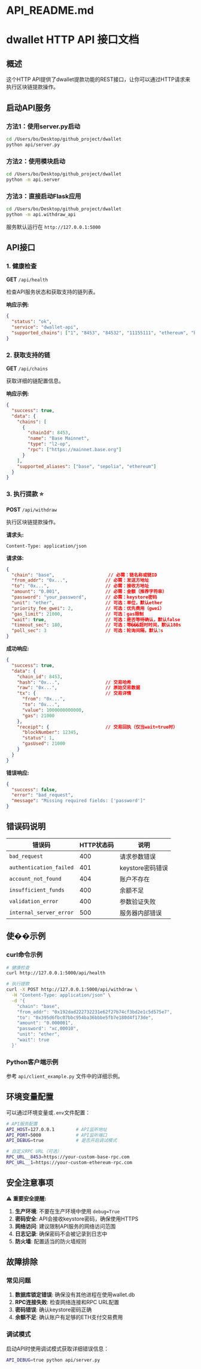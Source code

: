 # API_README.md
# dwallet HTTP API 接口文档

## 概述

这个HTTP API提供了dwallet提款功能的REST接口，让你可以通过HTTP请求来执行区块链提款操作。

## 启动API服务

### 方法1：使用server.py启动
```bash
cd /Users/bo/Desktop/github_project/dwallet
python api/server.py
```

### 方法2：使用模块启动
```bash
cd /Users/bo/Desktop/github_project/dwallet
python -m api.server
```

### 方法3：直接启动Flask应用
```bash
cd /Users/bo/Desktop/github_project/dwallet
python -m api.withdraw_api
```

服务默认运行在 `http://127.0.0.1:5000`

## API接口

### 1. 健康检查
**GET** `/api/health`

检查API服务状态和获取支持的链列表。

**响应示例:**
```json
{
  "status": "ok",
  "service": "dwallet-api",
  "supported_chains": ["1", "8453", "84532", "11155111", "ethereum", "base", "base-sepolia", "sepolia"]
}
```

### 2. 获取支持的链
**GET** `/api/chains`

获取详细的链配置信息。

**响应示例:**
```json
{
  "success": true,
  "data": {
    "chains": [
      {
        "chainId": 8453,
        "name": "Base Mainnet",
        "type": "l2-op",
        "rpc": ["https://mainnet.base.org"]
      }
    ],
    "supported_aliases": ["base", "sepolia", "ethereum"]
  }
}
```

### 3. 执行提款 ⭐️
**POST** `/api/withdraw`

执行区块链提款操作。

**请求头:**
```
Content-Type: application/json
```

**请求体:**
```json
{
  "chain": "base",                    // 必需：链名称或链ID
  "from_addr": "0x...",              // 必需：发送方地址
  "to": "0x...",                     // 必需：接收方地址
  "amount": "0.001",                 // 必需：金额（推荐字符串）
  "password": "your_password",       // 必需：keystore密码
  "unit": "ether",                   // 可选：单位，默认ether
  "priority_fee_gwei": 2,            // 可选：优先费用（gwei）
  "gas_limit": 21000,                // 可选：gas限制
  "wait": true,                      // 可选：是否等待确认，默认false
  "timeout_sec": 180,                // 可选：等���超时时间，默认180s
  "poll_sec": 3                      // 可选：轮询间隔，默认3s
}
```

**成功响应:**
```json
{
  "success": true,
  "data": {
    "chain_id": 8453,
    "hash": "0x...",                 // 交易哈希
    "raw": "0x...",                  // 原始交易数据
    "tx": {                          // 交易详情
      "from": "0x...",
      "to": "0x...",
      "value": 1000000000000,
      "gas": 21000
    },
    "receipt": {                     // 交易回执（仅当wait=true时）
      "blockNumber": 12345,
      "status": 1,
      "gasUsed": 21000
    }
  }
}
```

**错误响应:**
```json
{
  "success": false,
  "error": "bad_request",
  "message": "Missing required fields: ['password']"
}
```

## 错误码说明

| 错误码 | HTTP状态码 | 说明 |
|--------|------------|------|
| `bad_request` | 400 | 请求参数错误 |
| `authentication_failed` | 401 | keystore密码错误 |
| `account_not_found` | 404 | 账户不存在 |
| `insufficient_funds` | 400 | 余额不足 |
| `validation_error` | 400 | 参数验证失败 |
| `internal_server_error` | 500 | 服务器内部错误 |

## 使��示例

### curl命令示例
```bash
# 健康检查
curl http://127.0.0.1:5000/api/health

# 执行提款
curl -X POST http://127.0.0.1:5000/api/withdraw \
  -H "Content-Type: application/json" \
  -d '{
    "chain": "base",
    "from_addr": "0x192dad222732231e62f27b74cf3bd2e1c5d575e7",
    "to": "0x395d6fbc07bbc954ba36bbbe5fb7e180d4f173de",
    "amount": "0.000001",
    "password": "xc,00010",
    "unit": "ether",
    "wait": true
  }'
```

### Python客户端示例
参考 `api/client_example.py` 文件中的详细示例。

## 环境变量配置

可以通过环境变量或`.env`文件配置：

```bash
# API服务配置
API_HOST=127.0.0.1        # API监听地址
API_PORT=5000             # API监听端口
API_DEBUG=true            # 是否开启调试模式

# 自定义RPC URL（可选）
RPC_URL__8453=https://your-custom-base-rpc.com
RPC_URL__1=https://your-custom-ethereum-rpc.com
```

## 安全注意事项

⚠️ **重要安全提醒:**

1. **生产环境**: 不要在生产环境中使用 `debug=True`
2. **密码安全**: API会接收keystore密码，确保使用HTTPS
3. **网络访问**: 建议限制API服务的网络访问范围
4. **日志记录**: 确保密码不会被记录到日志中
5. **防火墙**: 配置适当的防火墙规则

## 故障排除

### 常见问题

1. **数据库锁定错误**: 确保没有其他进程在使用wallet.db
2. **RPC连接失败**: 检查网络连接和RPC URL配置
3. **密码错误**: 确认keystore密码正确
4. **余额不足**: 确认账户有足够的ETH支付交易费用

### 调试模式

启动API时使用调试模式获取详细错误信息：
```bash
API_DEBUG=true python api/server.py
```
